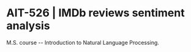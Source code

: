 # AIT-526 | IMDb reviews sentiment analysis

M.S. course -- Introduction to Natural Language Processing. 
